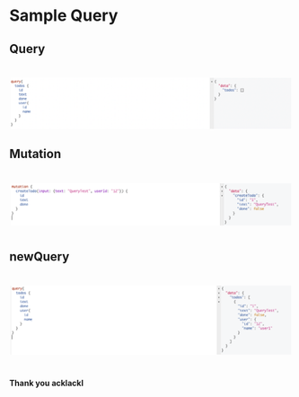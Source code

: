 # Sample Query

  
## Query
#

<p align="center">
  <img src="./img/query.png"  style="width:500px;" alt="Observer">

</p>

## Mutation
#

<p align="center">
    <img src="./img/mutation.png"  style="width:500px;" alt="Observer">

</p>

#

## newQuery
#

<p align="center">
   <img src="./img/queryNew.png"  style="width:500px;" alt="Observer">

</p>

#



#### Thank you acklackl 
